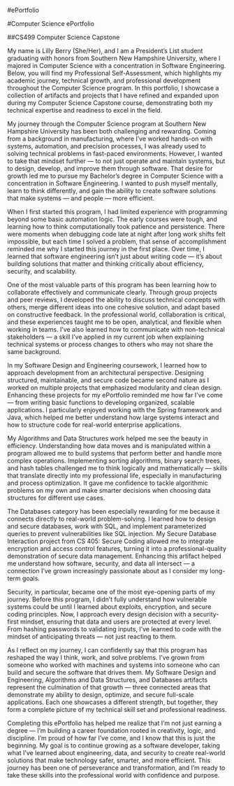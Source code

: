 #ePortfolio

#Computer Science ePortfolio

##CS499 Computer Science Capstone

My name is Lilly Berry (She/Her), and I am a President’s List student graduating with honors from Southern New Hampshire University, where I majored in Computer Science with a concentration in Software Engineering. Below, you will find my Professional Self-Assessment, which highlights my academic journey, technical growth, and professional development throughout the Computer Science program. In this portfolio, I showcase a collection of artifacts and projects that I have refined and expanded upon during my Computer Science Capstone course, demonstrating both my technical expertise and readiness to excel in the field.


My journey through the Computer Science program at Southern New Hampshire University has been both challenging and rewarding. Coming from a background in manufacturing, where I’ve worked hands-on with systems, automation, and precision processes, I was already used to solving technical problems in fast-paced environments. However, I wanted to take that mindset further — to not just operate and maintain systems, but to design, develop, and improve them through software. That desire for growth led me to pursue my Bachelor’s degree in Computer Science with a concentration in Software Engineering. I wanted to push myself mentally, learn to think differently, and gain the ability to create software solutions that make systems — and people — more efficient.

When I first started this program, I had limited experience with programming beyond some basic automation logic. The early courses were tough, and learning how to think computationally took patience and persistence. There were moments when debugging code late at night after long work shifts felt impossible, but each time I solved a problem, that sense of accomplishment reminded me why I started this journey in the first place. Over time, I learned that software engineering isn’t just about writing code — it’s about building solutions that matter and thinking critically about efficiency, security, and scalability.

One of the most valuable parts of this program has been learning how to collaborate effectively and communicate clearly. Through group projects and peer reviews, I developed the ability to discuss technical concepts with others, merge different ideas into one cohesive solution, and adapt based on constructive feedback. In the professional world, collaboration is critical, and these experiences taught me to be open, analytical, and flexible when working in teams. I’ve also learned how to communicate with non-technical stakeholders — a skill I’ve applied in my current job when explaining technical systems or process changes to others who may not share the same background.

In my Software Design and Engineering coursework, I learned how to approach development from an architectural perspective. Designing structured, maintainable, and secure code became second nature as I worked on multiple projects that emphasized modularity and clean design. Enhancing these projects for my ePortfolio reminded me how far I’ve come — from writing basic functions to developing organized, scalable applications. I particularly enjoyed working with the Spring framework and Java, which helped me better understand how large systems interact and how to structure code for real-world enterprise applications.

My Algorithms and Data Structures work helped me see the beauty in efficiency. Understanding how data moves and is manipulated within a program allowed me to build systems that perform better and handle more complex operations. Implementing sorting algorithms, binary search trees, and hash tables challenged me to think logically and mathematically — skills that translate directly into my professional life, especially in manufacturing and process optimization. It gave me confidence to tackle algorithmic problems on my own and make smarter decisions when choosing data structures for different use cases.

The Databases category has been especially rewarding for me because it connects directly to real-world problem-solving. I learned how to design and secure databases, work with SQL, and implement parameterized queries to prevent vulnerabilities like SQL injection. My Secure Database Interaction project from CS 405: Secure Coding allowed me to integrate encryption and access control features, turning it into a professional-quality demonstration of secure data management. Enhancing this artifact helped me understand how software, security, and data all intersect — a connection I’ve grown increasingly passionate about as I consider my long-term goals.

Security, in particular, became one of the most eye-opening parts of my journey. Before this program, I didn’t fully understand how vulnerable systems could be until I learned about exploits, encryption, and secure coding principles. Now, I approach every design decision with a security-first mindset, ensuring that data and users are protected at every level. From hashing passwords to validating inputs, I’ve learned to code with the mindset of anticipating threats — not just reacting to them.

As I reflect on my journey, I can confidently say that this program has reshaped the way I think, work, and solve problems. I’ve grown from someone who worked with machines and systems into someone who can build and secure the software that drives them. My Software Design and Engineering, Algorithms and Data Structures, and Databases artifacts represent the culmination of that growth — three connected areas that demonstrate my ability to design, optimize, and secure full-scale applications. Each one showcases a different strength, but together, they form a complete picture of my technical skill set and professional readiness.

Completing this ePortfolio has helped me realize that I’m not just earning a degree — I’m building a career foundation rooted in creativity, logic, and discipline. I’m proud of how far I’ve come, and I know that this is just the beginning. My goal is to continue growing as a software developer, taking what I’ve learned about engineering, data, and security to create real-world solutions that make technology safer, smarter, and more efficient. This journey has been one of perseverance and transformation, and I’m ready to take these skills into the professional world with confidence and purpose.
